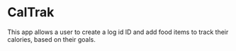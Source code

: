 # CalTrak

This app allows a user to create a log id ID and add food items to track their calories, based on their goals.

